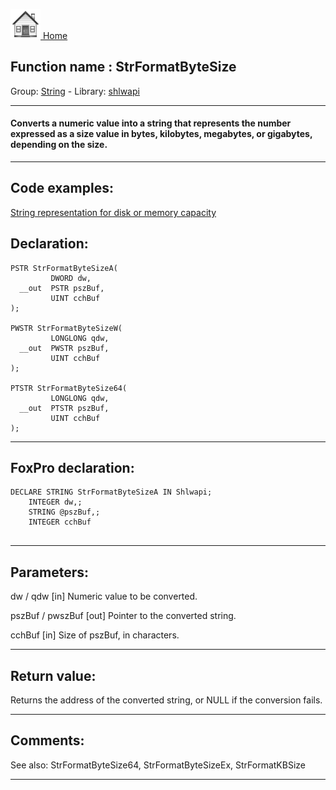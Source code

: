[<img src="../../images/home.png"> Home ](https://github.com/VFPX/Win32API)  

## Function name : StrFormatByteSize
Group: [String](../../functions_group.md#String)  -  Library: [shlwapi](../../../libraries.md#shlwapi)  
***  


#### Converts a numeric value into a string that represents the number expressed as a size value in bytes, kilobytes, megabytes, or gigabytes, depending on the size.
***  


## Code examples:
[String representation for disk or memory capacity](../../samples/sample_108.md)  

## Declaration:
```foxpro  
PSTR StrFormatByteSizeA(
         DWORD dw,
  __out  PSTR pszBuf,
         UINT cchBuf
);

PWSTR StrFormatByteSizeW(
         LONGLONG qdw,
  __out  PWSTR pszBuf,
         UINT cchBuf
);

PTSTR StrFormatByteSize64(
         LONGLONG qdw,
  __out  PTSTR pszBuf,
         UINT cchBuf
);  
```  
***  


## FoxPro declaration:
```foxpro  
DECLARE STRING StrFormatByteSizeA IN Shlwapi;
	INTEGER dw,;
	STRING @pszBuf,;
	INTEGER cchBuf
  
```  
***  


## Parameters:
dw / qdw 
[in] Numeric value to be converted. 

pszBuf / pwszBuf 
[out] Pointer to the converted string. 

cchBuf 
[in] Size of pszBuf, in characters. 
  
***  


## Return value:
Returns the address of the converted string, or NULL if the conversion fails.  
***  


## Comments:
See also: StrFormatByteSize64, StrFormatByteSizeEx, StrFormatKBSize   
  
***  

